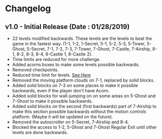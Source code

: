 # Changelog

## v1.0 - Initial Release (Date : 01/28/2019)

- 22 levels modified backwards. These levels are the levels to beat the game in the fastest way. (1-1, 1-2, 1-Secret, 5-1, 5-2, 5-3, 5-Tower, 5-Ghost, 5-Secret, 7-1, 7-2, 7-3, 7-Tower, 7-Ghost, 7-Castle, 7-Airship, 8-1, 8-2, 8-3, 8-4, 8-Castle 1, 8-Castle 2).
- Time limits are reduced for more challenge.
- Added acorns boxes to make some levels possible backwards.
- Removed checkpoints.
- Reduced time limit for levels. [See Here](https://github.com/R0-main/Backwards-Super-Mario-Bros.-U/blob/master/Time%20limit%20changes.md)
- Removed the moving platform clouds on 7-1, replaced by solid blocks.
- Added solid blocks on 7-3 on some places to make it possible backwards, even if the player don't have Acorn.
- Added solid blocks for wall-jumping on on some areas on 5-Ghost and 7-Ghost to make it possible backwards.
- Added solid blocks on the second (first backwards) part of 7-Airship to make this section possible backwards without the motion controls platform. (Maybe it will be updated on the future).
- Removed the autoscroller on 5-Secret, 7-Airship and 8-4.
- Blocked the access to 1-2, 5-Ghost and 7-Ghost Regular Exit until other levels are done backwards.
